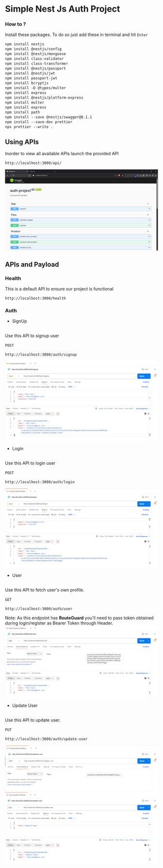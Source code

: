
# Simple Nest Js Auth Project

### How to ?
Install these packages. To do so just add these in terminal and hit `Enter`
```
npm install nestjs
npm install @nestjs/config
npm install @nestjs/mongoose
npm install class-validator
npm install class-transformer
npm install @nestjs/passport
npm install @nestjs/jwt
npm install passport-jwt
npm install bcryptjs
npm install -D @types/multer
npm install express
npm install @nestjs/platform-express
npm install multer
npm install express
npm install path
npm install --save @nestjs/swagger@8.1.1
npm install --save-dev prettier
npx prettier --write .

```

## Using APIs
Inorder to view all available APIs launch the provided API
```
http://localhost:3000/api/
```
![All Apis](apis.png)

## APIs and Payload
### Health
This is a default API to ensure our project is functional
```
http://localhost:3000/health
```

### Auth
- SignUp
<br>
Use this API to signup user
<br>

`POST`
```
http://localhost:3000/auth/signup
```
![SignUp](signup.png)


- Login
<br>
Use this API to login user
<br>

`POST`
```
http://localhost:3000/auth/login
```
![Login](login.png)


- User
<br>
Use this API to fetch user's own profile. 
<br>

`GET`
```
http://localhost:3000/auth/user
```
Note: As this endpoint has **RouteGuard** you'll need to pass token obtained during login/register as Bearer Token through Header.
![user](user.png)


- Update User

<br>
Use this API to update user. 
<br>

`PUT`
```
http://localhost:3000/auth/update-user
```
![update-user](update-user1.png)
![update-user2](update-user2.png)

